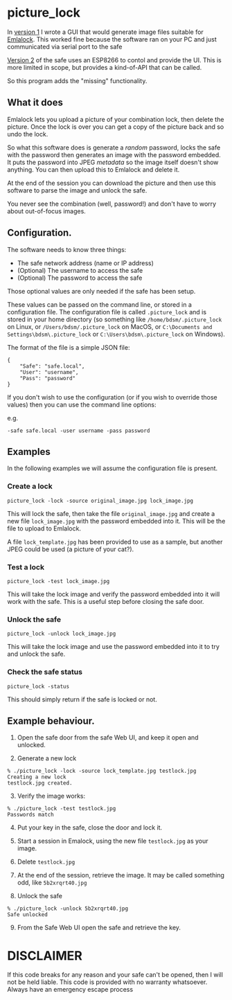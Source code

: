 # picture_lock

In [version 1](https://bdsm.spuddy.org/writings/Safe/) I wrote a GUI that would
generate image files suitable for [Emlalock](https://www.emlalock.com/).
This worked fine because the software ran on your PC and just communicated
via serial port to the safe

[Version 2](https://bdsm.spuddy.org/writings/Safe_v2/) of the safe uses an
ESP8266 to contol and provide the UI.  This is more limited in scope, but
provides a kind-of-API that can be called.

So this program adds the "missing" functionality.

## What it does

Emlalock lets you upload a picture of your combination lock, then delete
the picture.  Once the lock is over you can get a copy of the picture back
and so undo the lock.

So what this software does is generate a _random_ password, locks the safe
with the password then generates an image with the password embedded.  It
puts the password into JPEG _metadata_ so the image itself doesn't show
anything.  You can then upload this to Emlalock and delete it.

At the end of the session you can download the picture and then use this
software to parse the image and unlock the safe.

You never see the combination (well, password!) and don't have to worry about
out-of-focus images.

## Configuration.

The software needs to know three things:

* The safe network address (name or IP address)
* (Optional) The username to access the safe
* (Optional) The password to access the safe

Those optional values are only needed if the safe has been setup.

These values can be passed on the command line, or stored in a configuration
file.  The configuration file is called `.picture_lock` and is stored in your
home directory (so something like `/home/bdsm/.picture_lock` on Linux, or
`/Users/bdsm/.picture_lock` on MacOS, or `C:\Documents and Settings\bdsm\.picture_lock` or `C:\Users\bdsm\.picture_lock` on Windows).

The format of the file is a simple JSON file:

```
{
	"Safe": "safe.local",
	"User": "username",
	"Pass": "password"
}
```

If you don't wish to use the configuration (or if you wish to override those
values) then you can use the command line options:

e.g.

```
-safe safe.local -user username -pass password
```

## Examples

In the following examples we will assume the configuration file is present.

### Create a lock

```
picture_lock -lock -source original_image.jpg lock_image.jpg
```

This will lock the safe, then take the file `original_image.jpg` and
create a new file `lock_image.jpg` with the password embedded into it.
This will be the file to upload to Emlalock.

A file `lock_template.jpg` has been provided to use as a sample, but another
JPEG could be used (a picture of your cat?).

### Test a lock

```
picture_lock -test lock_image.jpg
```

This will take the lock image and verify the password embedded into it
will work with the safe.   This is a useful step before closing the safe door.

### Unlock the safe

```
picture_lock -unlock lock_image.jpg
```

This will take the lock image and use the password embedded into it to try
and unlock the safe.

### Check the safe status

```
picture_lock -status
```

This should simply return if the safe is locked or not.

## Example behaviour.

1. Open the safe door from the safe Web UI, and keep it open and unlocked.

2. Generate a new lock

```
% ./picture_lock -lock -source lock_template.jpg testlock.jpg
Creating a new lock
testlock.jpg created.
```

3. Verify the image works:

```
% ./picture_lock -test testlock.jpg
Passwords match
```

4. Put your key in the safe, close the door and lock it.

5. Start a session in Emalock, using the new file `testlock.jpg` as your image.

6. Delete `testlock.jpg`

7. At the end of the session, retrieve the image.  It may be called something
odd, like `5b2xrqrt40.jpg`

8. Unlock the safe

```
% ./picture_lock -unlock 5b2xrqrt40.jpg
Safe unlocked
```

9. From the Safe Web UI open the safe and retrieve the key.

# DISCLAIMER

If this code breaks for any reason and your safe can't be opened, then
I will not be held liable.  This code is provided with no warranty
whatsoever.  Always have an emergency escape process

